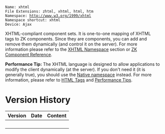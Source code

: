 `Name: xhtml`  
`File Extensions: zhtml, xhtml, html, htm`  
`Namespace: `[`http://www.w3.org/1999/xhtml`](http://www.w3.org/1999/xhtml)  
`Namespace shortcut: xhtml`  
`Device: Ajax`

XHTML-compliant component sets. It is one-to-one mapping of XHTML tags
to ZK components. Since they are components, you can add and remove them
dynamically (and control it on the server). For more information please
refer to the [XHTML
Namespace](ZUML_Reference/ZUML/Languages/XHTML) section or
[ZK Component
Reference](ZK_Component_Reference/XHTML_Components).

**Performance Tip:** The XHTML language is designed to allow
applications to modify the client dynamically (at the server). If you
don't need it (it is generally true), you should use the [Native
namespace](ZUML_Reference/ZUML/Namespaces/Native) instead.
For more information, please refer to [HTML
Tags](ZK_Developer's_Reference/UI_Patterns/HTML_Tags) and
[Performance
Tips](ZK_Developer's_Reference/Performance_Tips/Use_Native_Namespace_instead_of_XHTML_Namespace).

# Version History

| Version | Date | Content |
|---------|------|---------|
|         |      |         |
